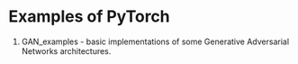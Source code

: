 # Examples of PyTorch #

1) GAN_examples - basic implementations of some Generative Adversarial Networks architectures.